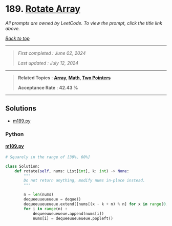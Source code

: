 # 189. [Rotate Array](<https://leetcode.com/problems/rotate-array>)

*All prompts are owned by LeetCode. To view the prompt, click the title link above.*

*[Back to top](<../README.md>)*

------

> *First completed : June 02, 2024*
>
> *Last updated : July 12, 2024*

------

> **Related Topics** : **[Array](<by_topic/Array.md>), [Math](<by_topic/Math.md>), [Two Pointers](<by_topic/Two Pointers.md>)**
>
> **Acceptance Rate** : **42.43 %**

------

## Solutions

- [m189.py](<../my-submissions/m189.py>)
### Python
#### [m189.py](<../my-submissions/m189.py>)
```Python
# Squarely in the range of [30%, 60%]

class Solution:
    def rotate(self, nums: List[int], k: int) -> None:
        """
        Do not return anything, modify nums in-place instead.
        """

        n = len(nums)
        dequeeuueueueue = deque()
        dequeeuueueueue.extend([nums[(x - k + n) % n] for x in range(0, k)])
        for i in range(n) :
            dequeeuueueueue.append(nums[i])
            nums[i] = dequeeuueueueue.popleft()

```

